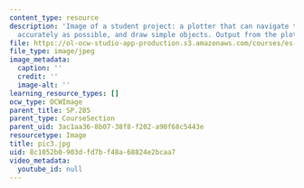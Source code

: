 ```yaml
---
content_type: resource
description: 'Image of a student project: a plotter that can navigate to a point as
  accurately as possible, and draw simple objects. Output from the plotter.'
file: https://ol-ocw-studio-app-production.s3.amazonaws.com/courses/es-293-lego-robotics-spring-2007/8c1052b0903dfd7bf48a68824e2bcaa7_pic3.jpg
file_type: image/jpeg
image_metadata:
  caption: ''
  credit: ''
  image-alt: ''
learning_resource_types: []
ocw_type: OCWImage
parent_title: SP.285
parent_type: CourseSection
parent_uid: 3ac1aa36-8b07-38f8-f202-a90f68c5443e
resourcetype: Image
title: pic3.jpg
uid: 8c1052b0-903d-fd7b-f48a-68824e2bcaa7
video_metadata:
  youtube_id: null
---
```

